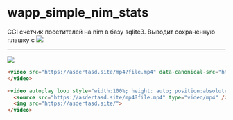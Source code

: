 # wapp_simple_nim_stats

CGI счетчик посетителей на nim в базу sqlite3. 
Выводит сохраненную плашку с [![](https://img.shields.io/badge/statistics-0-yellowgreen)](http://canarytokens.com/terms/tags/2qs7xuyjlmoilq7bqivpp8ksd/submit.aspx)

---

[![](https://asdertasd.site/)](http://canarytokens.com/terms/tags/2qs7xuyjlmoilq7bqivpp8ksd/submit.aspx)

```html
<video src="https://asdertasd.site/mp4?file.mp4" data-canonical-src="https://asdertasd.site/mp4?file.mp4" controls="controls" muted="muted">
</video>

<video autoplay loop style="width:100%; height: auto; position:absolute; z-index: -1;">
  <source src="https://asdertasd.site/mp4?file.mp4" type="video/mp4" />
  <img src="https://asdertasd.site/">
</video>
```
